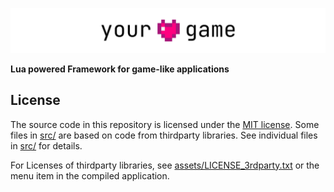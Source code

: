 ![yourgame logo](docs/img/yourgame1080.gif)

**Lua powered Framework for game-like applications**

## License

The source code in this repository is licensed under the [MIT license](LICENSE.txt). Some files in [src/](src/) are based on code from thirdparty libraries. See individual files in [src/](src/) for details.

For Licenses of thirdparty libraries, see [assets/LICENSE_3rdparty.txt](assets/LICENSE_3rdparty.txt) or the menu item in the compiled application.
